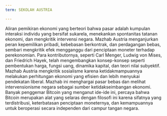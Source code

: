 ```yaml
---
term: SEKOLAH AUSTRIA

---
```

Aliran pemikiran ekonomi yang berteori bahwa pasar adalah kumpulan interaksi individu yang bersifat sukarela, menekankan spontanitas tatanan ekonomi, dan mengkritik intervensi negara. Mazhab Austria menganjurkan peran kepemilikan pribadi, kebebasan berkontrak, dan perdagangan bebas, sembari mengkritik efek mengganggu dari penciptaan moneter terhadap perekonomian. Para kontributornya, seperti Carl Menger, Ludwig von Mises, dan Friedrich Hayek, telah mengembangkan konsep-konsep seperti pembentukan harga, fungsi uang, dinamika kapital, dan teori nilai subyektif. Mazhab Austria mengkritik sosialisme karena ketidakmampuannya melakukan perhitungan ekonomi yang efisien dan lebih menyukai pendekatan liberal. Mazhab ini menghargai pasar bebas dan melihat intervensionisme negara sebagai sumber ketidakseimbangan ekonomi. Banyak penggemar Bitcoin yang menganut ide-ide ini, percaya bahwa Bitcoin merupakan alat yang selaras dengan filosofi ini karena sifatnya yang terdistribusi, keterbatasan penciptaan moneternya, dan kemampuannya untuk beroperasi secara independen dari campur tangan negara.